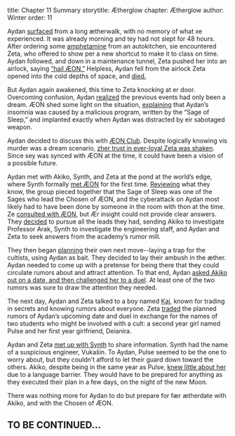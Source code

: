 title: Chapter 11 Summary
storytitle: Ætherglow 
chapter: Ætherglow
author: Winter
order: 11

Aydan [surfaced](https://translunar.academy/fic/post/246) from a long ætherwalk, with no memory of what xe experienced.  It was already morning and tey had not slept for 48 hours.  After ordering some [amphetamine](https://translunar.academy/fic/post/247) from an autokitchen, sie encountered Zeta, who offered to show per a new shortcut to make it to class on time.  Aydan followed, and down in a maintenance tunnel, Zeta pushed her into an airlock, saying [“hail ÆON.”](https://translunar.academy/fic/post/248)  Helpless, Aydan fell from the airlock Zeta opened into the cold depths of space, and [died.](https://translunar.academy/fic/post/249)

But Aydan again awakened, this time to Zeta knocking at er door.  Overcoming confusion, Aydan [realized](https://translunar.academy/fic/post/250) the previous events had only been a dream.  ÆON shed some light on the situation, [explaining](https://translunar.academy/fic/post/251) that Aydan’s insomnia was caused by a malicious program, written by the “Sage of Sleep,” and implanted exactly when Aydan was distracted by eir sabotaged weapon.

Aydan decided to discuss this with [ÆON Club](https://translunar.academy/fic/post/252).  Despite logically knowing vis murder was a dream scenario, [zher trust in ever-loyal Zeta was shaken](https://translunar.academy/fic/post/253).  Since sey was synced with ÆON at the time, it could have been a vision of a possible future.

Aydan met with Akiko, Synth, and Zeta at the pond at the world’s edge, where Synth formally [met ÆON](https://translunar.academy/fic/post/254) for the first time.  [Reviewing](https://translunar.academy/fic/post/255) what they know, the group pieced together that the Sage of Sleep was one of the Sages who lead the Chosen of ÆON, and the cyberattack on Aydan most likely had to have been done by someone in the room with thon at the time.  Ze [consulted with ÆON](https://translunar.academy/fic/post/256), but Ær insight could not provide clear answers.  They [decided](https://translunar.academy/fic/post/257) to pursue all the leads they had, sending Akiko to investigate Professor Arak, Synth to investigate the engineering staff, and Aydan and Zeta to seek answers from the academy’s rumor mill.

They then began [planning](https://translunar.academy/fic/post/258) their own next move--laying a trap for the cultists, using Aydan as bait.  They decided to lay their ambush in the æther.  Aydan needed to come up with a pretense for being there that they could circulate rumors about and attract attention.  To that end, Aydan [asked Akiko out on a date, and then challenged her to a duel](https://translunar.academy/fic/post/259).  At least one of the two rumors was sure to draw the attention they needed.

The next day, Aydan and Zeta talked to a boy named [Kaj](https://translunar.academy/fic/post/261), known for trading in secrets and knowing rumors about everyone.  Zeta [traded](https://translunar.academy/fic/post/262) the planned rumors of Aydan’s upcoming date and duel in exchange for the names of two students who might be involved with a cult: a second year girl named Pulse and her first year girlfriend, Deianira.

Aydan and Zeta [met up with Synth](https://translunar.academy/fic/post/263) to share information. Synth had the name of a suspicious engineer, Vukašin.  To Aydan, Pulse seemed to be the one to worry about, but they couldn’t afford to let their guard down toward the others.  Akiko, despite being in the same year as Pulse, [knew little about her](https://translunar.academy/fic/post/264) due to a language barrier.  They would have to be prepared for anything as they executed their plan in a few days, on the night of the new Moon.

There was nothing more for Aydan to do but prepare for fær ætherdate with Akiko, and with the Chosen of ÆON.

TO BE CONTINUED...
------------------



